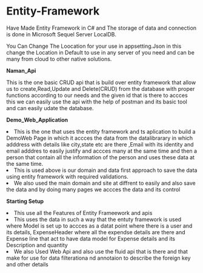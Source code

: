 # Entity-Framework

Have Made Entity Framework in C# and The storage of data and connection is done in Microsoft Sequel Server LocalDB. 

You Can Change The Loocation for your use in appsetting.Json in this change the Location in Default to use in any server of you need and can be many from cloud to other native solutions.

**Naman_Api**

This is the one basic CRUD api that is build over entity framework that allow us to create,Read,Update and Delete(CRUD) from the database with proper functions according to our needs and the given id that is there to accces this we can easily use the api with the help of postman and its basic tool and can easily udate the database.

**Demo_Web_Application**
<li>This is the one that uses the entity framework and ts aplication to build a DemoWeb Page in which it accces the data from the datalibrarary in which adddress with details like city,state etc are there ,Email with its identity and email adddres to easily justify and accces many at the same time and then a person that contain all the information of the person and uses these data at the same time.</li>
<li>This is used above is our domain and data first approach to save the data using entity framework with required validations.</li>
<li>We also used the main domain and site at diffrent to easily and also save the data and by doing many pages we accces the data and its control</li>


**Starting Setup**
<li>This use all the Features of Entity Frameework and apis </li>
<li>This uses the data in such a way that the entuty framework is used where Model is set up to accces as a datat point where there is a user and its details, ExpenseHeader where all the expendse details are there and Expense line that act to have data model for Expense details and its Description and quantity </li>
<li> We also Used Web Api and also use the fluid api that is there and that make for use for data filterationa nd annotaion to describe the foreign key and other details </li>


